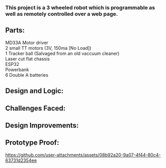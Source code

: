 ### This project is a 3 wheeled robot which is programmable as well as remotely controlled over a web page.


## Parts:
MD33A Motor driver<br>
2 small TT motors (3V, 150ma [No Load])<br>
1 Tracker ball (Salvaged from an old vaccuum cleaner)<br>
Laser cut flat chassis<br>
ESP32<br>
Powerbank<br>
6 Double A batteries<br>


## Design and Logic:


## Challenges Faced:


## Design Improvements:


## Prototype Proof:
https://github.com/user-attachments/assets/08b92a20-9a07-4f44-80c4-63731d2354ee

